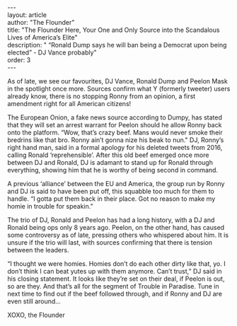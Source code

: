 \---  
layout: article  
author: "The Flounder"  
title: "The Flounder Here, Your One and Only Source into the Scandalous Lives of America’s Elite"  
description: " “Ronald Dump says he will ban being a Democrat upon being elected” \- DJ Vance probably"  
order: 3  
\---

As of late, we see our favourites, DJ Vance, Ronald Dump and Peelon Mask in the spotlight once more. Sources confirm what Y (formerly tweeter) users already know, there is no stopping Ronny from an opinion, a first amendment right for all American citizens\! 

The European Onion, a fake news source according to Dumpy, has stated that they will set an arrest warrant for Peelon should he allow Ronny back onto the platform. “Wow, that’s crazy beef. Mans would never smoke their bredrins like that bro. Ronny ain’t gonna nize his beak to nun." DJ, Ronny’s right hand man, said in a formal apology for his deleted tweets from 2016, calling Ronald ‘reprehensible’. After this old beef emerged once more between DJ and Ronald, DJ is adamant to stand up for Ronald through everything, showing him that he is worthy of being second in command. 

A previous ‘alliance’ between the EU and America, the group run by Ronny and DJ is said to have been put off, this squabble too much for them to handle. “I gotta put them back in their place. Got no reason to make my homie in trouble for speakin.” 

The trio of DJ, Ronald and Peelon has had a long history, with a DJ and Ronald being ops only 8 years ago. Peelon, on the other hand, has caused some controversy as of late, pressing others who whispered about him. It is unsure if the trio will last, with sources confirming that there is tension between the leaders. 

“I thought we were homies. Homies don’t do each other dirty like that, yo. I don’t think I can beat yutes up with them anymore. Can’t trust,” DJ said in his closing statement. It looks like they’re set on their deal, if Peelon is out, so are they. And that’s all for the segment of Trouble in Paradise. Tune in next time to find out if the beef followed through, and if Ronny and DJ are even still around…

XOXO, the Flounder